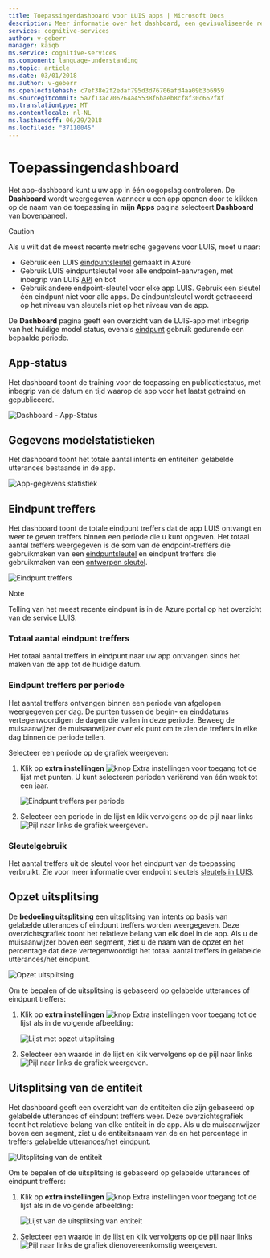 ```yaml
---
title: Toepassingendashboard voor LUIS apps | Microsoft Docs
description: Meer informatie over het dashboard, een gevisualiseerde reporting hulpprogramma dat u kunt uw apps in één oogopslag controleren.
services: cognitive-services
author: v-geberr
manager: kaiqb
ms.service: cognitive-services
ms.component: language-understanding
ms.topic: article
ms.date: 03/01/2018
ms.author: v-geberr
ms.openlocfilehash: c7ef38e2f2edaf795d3d76706afd4aa09b3b6959
ms.sourcegitcommit: 5a7f13ac706264a45538f6baeb8cf8f30c662f8f
ms.translationtype: MT
ms.contentlocale: nl-NL
ms.lasthandoff: 06/29/2018
ms.locfileid: "37110045"
---
```

# <a name="application-dashboard"></a>Toepassingendashboard
Het app-dashboard kunt u uw app in één oogopslag controleren. De **Dashboard** wordt weergegeven wanneer u een app openen door te klikken op de naam van de toepassing in **mijn Apps** pagina selecteert **Dashboard** van bovenpaneel. 

> [!CAUTION]
> Als u wilt dat de meest recente metrische gegevens voor LUIS, moet u naar:
> * Gebruik een LUIS [eindpuntsleutel](luis-how-to-azure-subscription.md) gemaakt in Azure
> * Gebruik LUIS eindpuntsleutel voor alle endpoint-aanvragen, met inbegrip van LUIS [API](https://aka.ms/luis-endpoint-apis) en bot
> * Gebruik andere endpoint-sleutel voor elke app LUIS. Gebruik een sleutel één eindpunt niet voor alle apps. De eindpuntsleutel wordt getraceerd op het niveau van sleutels niet op het niveau van de app.  

De **Dashboard** pagina geeft een overzicht van de LUIS-app met inbegrip van het huidige model status, evenals [eindpunt](luis-glossary.md#endpoint) gebruik gedurende een bepaalde periode. <!--The following image shows the **Dashboard** page.-->

<!-- TBD: Get a working screen shot
![The Dashboard](./media/luis-how-to-use-dashboard/dashboard.png)
-->

<!-- TBD: IS THIS STILL TRUE?
At the top of the **Dashboard** page, a contextual notification bar constantly displays notifications to update you on the required or recommended actions appropriate for the current state of your app. It also provides useful tips and alerts as needed. A detailed description of the data reported on the **Dashboard** page follows.
-->
  
## <a name="app-status"></a>App-status
Het dashboard toont de training voor de toepassing en publicatiestatus, met inbegrip van de datum en tijd waarop de app voor het laatst getraind en gepubliceerd.  

![Dashboard - App-Status](./media/luis-how-to-use-dashboard/app-state.png)

## <a name="model-data-statistics"></a>Gegevens modelstatistieken
Het dashboard toont het totale aantal intents en entiteiten gelabelde utterances bestaande in de app. 

![App-gegevens statistiek](./media/luis-how-to-use-dashboard/app-model-count.png)

## <a name="endpoint-hits"></a>Eindpunt treffers
Het dashboard toont de totale eindpunt treffers dat de app LUIS ontvangt en weer te geven treffers binnen een periode die u kunt opgeven. Het totaal aantal treffers weergegeven is de som van de endpoint-treffers die gebruikmaken van een [eindpuntsleutel](./luis-concept-keys.md#endpoint-key) en eindpunt treffers die gebruikmaken van een [ontwerpen sleutel](./luis-concept-keys.md#authoring-key).

<!-- TBD: this image is old but I don't have a new one based on usage -->
![Eindpunt treffers](./media/luis-how-to-use-dashboard/dashboard-endpointhits.png)

> [!NOTE] 
> Telling van het meest recente eindpunt is in de Azure portal op het overzicht van de service LUIS. 
 
### <a name="total-endpoint-hits"></a>Totaal aantal eindpunt treffers
Het totaal aantal treffers in eindpunt naar uw app ontvangen sinds het maken van de app tot de huidige datum.

### <a name="endpoint-hits-per-period"></a>Eindpunt treffers per periode
Het aantal treffers ontvangen binnen een periode van afgelopen weergegeven per dag. De punten tussen de begin- en einddatums vertegenwoordigen de dagen die vallen in deze periode. Beweeg de muisaanwijzer de muisaanwijzer over elk punt om te zien de treffers in elke dag binnen de periode tellen. 

Selecteer een periode op de grafiek weergeven:
 
1. Klik op **extra instellingen** ![knop Extra instellingen](./media/luis-how-to-use-dashboard/Dashboard-Settings-btn.png) voor toegang tot de lijst met punten. U kunt selecteren perioden variërend van één week tot een jaar. 

    ![Eindpunt treffers per periode](./media/luis-how-to-use-dashboard/timerange.png)

2. Selecteer een periode in de lijst en klik vervolgens op de pijl naar links ![Pijl naar links](./media/luis-how-to-use-dashboard/Dashboard-backArrow.png) de grafiek weergeven.

### <a name="key-usage"></a>Sleutelgebruik
Het aantal treffers uit de sleutel voor het eindpunt van de toepassing verbruikt. Zie voor meer informatie over endpoint sleutels [sleutels in LUIS](luis-concept-keys.md). 
  
## <a name="intent-breakdown"></a>Opzet uitsplitsing
De **bedoeling uitsplitsing** een uitsplitsing van intents op basis van gelabelde utterances of eindpunt treffers worden weergegeven. Deze overzichtsgrafiek toont het relatieve belang van elk doel in de app. Als u de muisaanwijzer boven een segment, ziet u de naam van de opzet en het percentage dat deze vertegenwoordigt het totaal aantal treffers in gelabelde utterances/het eindpunt. 

![Opzet uitsplitsing](./media/luis-how-to-use-dashboard/intent-breakdown.png)

Om te bepalen of de uitsplitsing is gebaseerd op gelabelde utterances of eindpunt treffers:

1. Klik op **extra instellingen** ![knop Extra instellingen](./media/luis-how-to-use-dashboard/Dashboard-Settings-btn.png) voor toegang tot de lijst als in de volgende afbeelding:

    ![Lijst met opzet uitsplitsing](./media/luis-how-to-use-dashboard/intent-breakdown-based-on.png)
2. Selecteer een waarde in de lijst en klik vervolgens op de pijl naar links ![Pijl naar links](./media/luis-how-to-use-dashboard/Dashboard-backArrow.png) de grafiek weergeven.

## <a name="entity-breakdown"></a>Uitsplitsing van de entiteit
Het dashboard geeft een overzicht van de entiteiten die zijn gebaseerd op gelabelde utterances of eindpunt treffers weer. Deze overzichtsgrafiek toont het relatieve belang van elke entiteit in de app. Als u de muisaanwijzer boven een segment, ziet u de entiteitsnaam van de en het percentage in treffers gelabelde utterances/het eindpunt. 

![Uitsplitsing van de entiteit](./media/luis-how-to-use-dashboard/entity-breakdown.png)

Om te bepalen of de uitsplitsing is gebaseerd op gelabelde utterances of eindpunt treffers:

1. Klik op **extra instellingen** ![knop Extra instellingen](./media/luis-how-to-use-dashboard/Dashboard-Settings-btn.png) voor toegang tot de lijst als in de volgende afbeelding:

    ![Lijst van de uitsplitsing van entiteit](./media/luis-how-to-use-dashboard/entity-breakdown-based-on.png)
2. Selecteer een waarde in de lijst en klik vervolgens op de pijl naar links ![Pijl naar links](./media/luis-how-to-use-dashboard/Dashboard-backArrow.png) de grafiek dienovereenkomstig weergeven.

